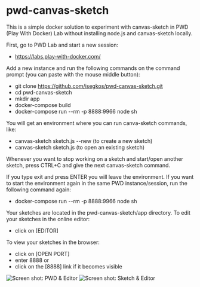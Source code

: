 # pwd-canvas-sketch
This is a simple docker solution to experiment with canvas-sketch in PWD (Play With Docker) Lab without installing node.js and canvas-sketch locally.

First, go to PWD Lab and start a new session:
- https://labs.play-with-docker.com/

Add a new instance and run the following commands on the command prompt (you can paste with the mouse middle button):
- git clone https://github.com/isegkos/pwd-canvas-sketch.git
- cd pwd-canvas-sketch
- mkdir app
- docker-compose build
- docker-compose run --rm -p 8888:9966 node sh

You will get an environment where you can run canva-sketch commands, like:
- canvas-sketch sketch.js --new (to create a new sketch)
- canvas-sketch sketch.js (to open an existing sketch)

Whenever you want to stop working on a sketch and start/open another sketch, press CTRL+C and give the next canvas-sketch command. 

If you type exit and press ENTER you will leave the environment. If you want to start the environment again in the same PWD instance/session, run the following command again:
- docker-compose run --rm -p 8888:9966 node sh

Your sketches are located in the pwd-canvas-sketch/app directory. To edit your sketches in the online editor:
- click on [EDITOR]

To view your sketches in the browser:
- click on [OPEN PORT]
- enter 8888
or 
- click on the [8888] link if it becomes visible

![Screen shot: PWD & Editor](blob/main/Screenshot%201.png)
![Screen shot: Sketch & Editor](blob/main/Screenshot%202.png)

